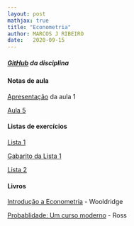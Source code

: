 ```yaml
---
layout: post
mathjax: true
title: "Econometria"
author: MARCOS J RIBEIRO
date:   2020-09-15
---
```



<head>
    <meta charset="UTF-8"/>
    <style>
        p{
            text-align: justify;
        }
    </style>
</head>


##### [GitHub](https://github.com/mj-ribeiro/Econometry) da disciplina

#### Notas de aula

[Apresentação](https://mj-ribeiro.github.io/econometria.pdf) da aula 1 

[Aula 5](https://edisciplinas.usp.br/pluginfile.php/5703120/mod_resource/content/1/aula5.pdf)


#### Listas de exercícios

[Lista 1](https://edisciplinas.usp.br/pluginfile.php/5632942/mod_resource/content/1/lista_1-econometria.pdf)

[Gabarito da Lista 1](https://edisciplinas.usp.br/pluginfile.php/5671477/mod_resource/content/1/gab_lista1.txt)

[Lista 2](https://edisciplinas.usp.br/pluginfile.php/5679125/mod_resource/content/1/lista2_econ.pdf)


#### Livros

[Introdução a Econometria](https://mj-ribeiro.github.io/book.pdf) - Wooldridge

[Probablidade: Um curso moderno](http://www.mat.ufrgs.br/~giacomo/Livros/Sheldon%20Ross%20-Probabilidade,%20um%20Curso%20Moderno%20com%20Aplica%E7%F5es.pdf) - Ross
